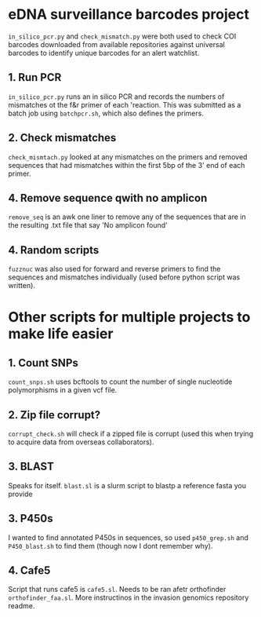# **eDNA surveillance barcodes project**  
`in_silico_pcr.py` and `check_mismatch.py` were both used to check COI barcodes downloaded from available repositories against universal barcodes to identify unique barcodes for an alert watchlist.  
## 1. Run PCR
`in_silico_pcr.py` runs an in silico PCR and records the numbers of mismatches ot the f&r primer of each 'reaction. This was submitted as a batch job using `batchpcr.sh`, which also defines the primers.  
## 2. Check mismatches
`check_mismtach.py` looked at any mismatches on the primers and removed sequences that had mismatches within the first 5bp of the 3' end of each primer.  
## 4. Remove sequence qwith no amplicon  
`remove_seq` is an awk one liner to remove any of the sequences that are in the resulting .txt file that say 'No amplicon found'
## 4. Random scripts  	
`fuzznuc` was also used for forward and reverse primers to find the sequences and mismatches individually (used before python script was written).  



# **Other scripts for multiple projects to make life easier**  
## 1. Count SNPs
`count_snps.sh` uses bcftools to count the number of single nucleotide polymorphisms in a given vcf file.
## 2. Zip file corrupt?
`corrupt_check.sh` will check if a zipped file is corrupt (used this when trying to acquire data from overseas collaborators).   
## 3. BLAST  
Speaks for itself. `blast.sl` is a slurm script to blastp a reference fasta you provide   
## 3. P450s  
I wanted to find annotated P450s in sequences, so used `p450_grep.sh` and  `P450_blast.sh` to find them (though now I dont remember why).  
## 4. Cafe5  
Script that runs cafe5 is `cafe5.sl`. Needs to be ran afetr orthofinder `orthofinder_faa.sl`. More instructinos in the invasion genomics repository readme.

